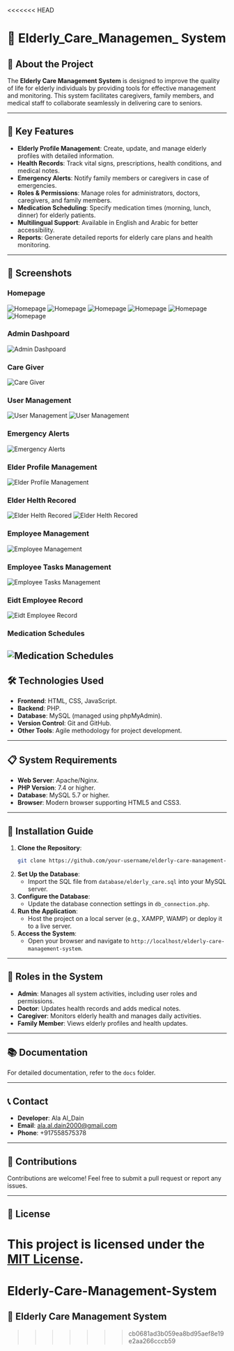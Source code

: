 <<<<<<< HEAD
# 🧓 Elderly_Care_Managemen_ System

## 📖 About the Project
The **Elderly Care Management System** is designed to improve the quality of life for elderly individuals by providing tools for effective management and monitoring. This system facilitates caregivers, family members, and medical staff to collaborate seamlessly in delivering care to seniors.

---

## 🌟 Key Features
- **Elderly Profile Management**: Create, update, and manage elderly profiles with detailed information.
- **Health Records**: Track vital signs, prescriptions, health conditions, and medical notes.
- **Emergency Alerts**: Notify family members or caregivers in case of emergencies.
- **Roles & Permissions**: Manage roles for administrators, doctors, caregivers, and family members.
- **Medication Scheduling**: Specify medication times (morning, lunch, dinner) for elderly patients.
- **Multilingual Support**: Available in English and Arabic for better accessibility.
- **Reports**: Generate detailed reports for elderly care plans and health monitoring.

---

## 📸 Screenshots
### Homepage
![Homepage](screenshots/homepage.png)
![Homepage](screenshots/homepage1.png)
![Homepage](screenshots/homepage2.png)
![Homepage](screenshots/homepage3.png)
![Homepage](screenshots/homepage4.png)
![Homepage](screenshots/homepage5.png)

### Admin Dashpoard
![Admin Dashpoard](screenshots/admindashpoard.png)

### Care Giver
![Care Giver](screenshots/Caregiverpage1.png)

### User Management
![User Management](screenshots/user-management.png)
![User Management](screenshots/edit-user-profile.png)

### Emergency Alerts
![Emergency Alerts](screenshots/alertmessages.png)

### Elder Profile Management 
![Elder Profile Management](screenshots/elder-profile-dashpoard.png)

### Elder Helth Recored
![Elder Helth Recored](screenshots/elder-health-record.png)
![Elder Helth Recored](screenshots/health-records.png)

### Employee Management 
![Employee Management](screenshots/staff-list.png)
### Employee Tasks Management
![Employee Tasks Management](screenshots/employee-tasks.png)

### Eidt Employee Record
![Eidt Employee Record](screenshots/edit-employee-record.png)

### Medication Schedules
![Medication Schedules](screenshots/medication-schedule.png)
---

## 🛠️ Technologies Used
- **Frontend**: HTML, CSS, JavaScript.
- **Backend**: PHP.
- **Database**: MySQL (managed using phpMyAdmin).
- **Version Control**: Git and GitHub.
- **Other Tools**: Agile methodology for project development.

---

## 📋 System Requirements
- **Web Server**: Apache/Nginx.
- **PHP Version**: 7.4 or higher.
- **Database**: MySQL 5.7 or higher.
- **Browser**: Modern browser supporting HTML5 and CSS3.

---

## 🚀 Installation Guide
1. **Clone the Repository**:
    ```bash
    git clone https://github.com/your-username/elderly-care-management-system.git
    ```
2. **Set Up the Database**:
    - Import the SQL file from `database/elderly_care.sql` into your MySQL server.
3. **Configure the Database**:
    - Update the database connection settings in `db_connection.php`.
4. **Run the Application**:
    - Host the project on a local server (e.g., XAMPP, WAMP) or deploy it to a live server.
5. **Access the System**:
    - Open your browser and navigate to `http://localhost/elderly-care-management-system`.

---

## 👤 Roles in the System
- **Admin**: Manages all system activities, including user roles and permissions.
- **Doctor**: Updates health records and adds medical notes.
- **Caregiver**: Monitors elderly health and manages daily activities.
- **Family Member**: Views elderly profiles and health updates.

---

## 📚 Documentation
For detailed documentation, refer to the `docs` folder.

---

## 📞 Contact
- **Developer**: Ala Al_Dain
- **Email**: [ala.al.dain2000@gmail.com](mailto:ala.al.dain2000@gmail.com)
- **Phone**: +917558575378

---

## 🤝 Contributions
Contributions are welcome! Feel free to submit a pull request or report any issues.

---

## 📝 License
This project is licensed under the [MIT License](LICENSE).
=======
# Elderly-Care-Management-System
## 🧓 Elderly Care Management System
>>>>>>> cb0681ad3b059ea8bd95aef8e19e2aa266cccb59
